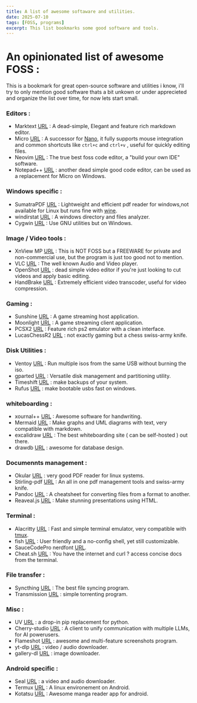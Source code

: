 ```yaml
---
title: A list of awesome softaware and utilities.
date: 2025-07-10
tags: [FOSS, programs]
excerpt: This list bookmarks some good software and tools.
---
```


# An opinionated list of awesome FOSS :

This is a bookmark for great open-source software and utilities i know, i'll try to only mention good software thats a bit unkown or under apprecieted and organize the list over time, for now lets start small.


### Editors :

- Marktext [URL](https://github.com/marktext/marktext) : A dead-simple, Elegant and feature rich markdown editor.
- Micro [URL](https://micro-editor.github.io/) : A successor for [Nano](https://en.wikipedia.org/wiki/GNU_nano), it fully supports mouse integration and common shortcuts like `ctrl+c` and `ctrl+v` , useful for quickly editing files.
- Neovim [URL](https://neovim.io/) : The true best foss code editor, a "build your own IDE" software.
- Notepad++ [URL](https://notepad-plus-plus.org/) : another dead simple good code editor, can be used as a replacement for Micro on Windows.

### Windows specific :

- SumatraPDF [URL](https://www.sumatrapdfreader.org/free-pdf-reader) : Lightweight and efficient pdf reader for windows,not available for Linux but runs fine with [wine](https://www.winehq.org/).
- windirstat [URL](https://windirstat.net/) : A windows directory and files analyzer.
- Cygwin [URL](https://www.cygwin.com/) : Use GNU utilities but on Windows.

### Image / Video tools :

- XnView MP [URL](https://www.xnview.com/en/xnview/) : This is NOT FOSS but a FREEWARE for private and non-commercial use, but the program is just too good not to mention.
- VLC [URL]() : The well known Audio and Video player.
- OpenShot [URL](https://www.openshot.org/) : dead simple video editor if you're just looking to cut videos and apply basic editing.
- HandBrake [URL](https://handbrake.fr/) : Extremely efficient video transcoder, useful for video compression.

### Gaming :

- Sunshine [URL](https://github.com/LizardByte/Sunshine) : A game streaming host application.
- Moonlight [URL](https://moonlight-stream.org/) : A game streaming client application.
- PCSX2 [URL](https://pcsx2.net/) : Feature rich ps2 emulator with a clean interface.
- LucasChessR2 [URL](https://lucaschess.pythonanywhere.com/) : not exactly gaming but a chess swiss-army knife.

### Disk Utilities :

- Ventoy [URL](https://www.ventoy.net/en/index.html) : Run multiple isos from the same USB without burning the iso.
- gparted [URL](https://gparted.org/) : Versatile disk management and partitioning utility.
- Timeshift [URL](https://github.com/linuxmint/timeshift) : make backups of your system.
- Rufus [URL](https://rufus.ie/en/) : make bootable usbs fast on windows.

### whiteboarding :

- xournal++ [URL](https://xournalpp.github.io/) : Awesome software for handwriting.
- Mermaid [URL](https://github.com/mermaid-js/mermaid) : Make graphs and UML diagrams with text, very compatible with markdown.
- excalidraw [URL](https://github.com/excalidraw/excalidraw) : The best whiteboarding site ( can be self-hosted ) out there.
- drawdb [URL](https://www.drawdb.app/) : awesome for database design.

### Documennts management :

- Okular [URL](https://okular.kde.org/) : very good PDF reader for linux systems.
- Stirling-pdf [URL](https://github.com/Stirling-Tools/Stirling-PDF) : An all in one pdf management tools and swiss-army knife.
- Pandoc [URL](https://pandoc.org/) : A cheatsheet for converting files from a format to another.
- Reaveal.js [URL](https://revealjs.com/) : Make stunning presentations using HTML.

### Terminal : 

- Alacritty [URL](https://github.com/alacritty/alacritty) : Fast and simple terminal emulator, very compatible with [tmux](https://github.com/tmux/tmux/wiki).
- fish [URL](https://fishshell.com/) : User friendly and a no-config shell, yet still customizable.
- SauceCodePro nerdfont [URL](https://github.com/ryanoasis/nerd-fonts).
- Cheat.sh [URL](https://github.com/chubin/cheat.sh) : You have the internet and curl ? access concise docs from the terminal.

### File transfer :

- Syncthing [URL](https://syncthing.net/) : The best file syncing program.
- Transmission [URL](https://transmissionbt.com/) : simple torrenting program.

### Misc :

- UV [URL](https://docs.astral.sh/uv/) : a drop-in pip replacement for python.
- Cherry-studio [URL](https://github.com/CherryHQ/cherry-studio) : A client to unify communication with multiple LLMs, for AI powerusers.
- Flameshot [URL](https://flameshot.org/) : awesome and multi-feature screenshots program.
- yt-dlp [URL](https://github.com/yt-dlp/yt-dlp) : video / audio downloader.
- gallery-dl [URL](https://github.com/mikf/gallery-dl) : image downloader.

### Android specific :

- Seal [URL](https://sealapk.net/) : a video and audio downloader.
- Termux [URL](https://termux.dev/en/) : A linux environement on Android.
- Kotatsu [URL](https://kotatsu.app/) : Awesome manga reader app for android.
